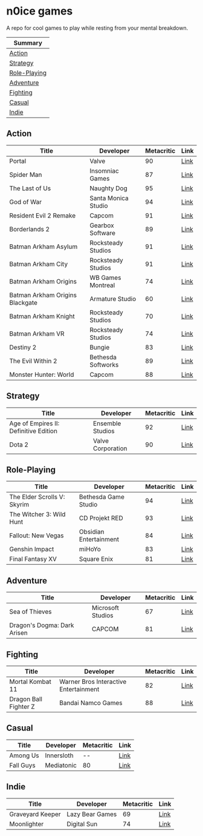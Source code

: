 # n0ice games
A repo for cool games to play while resting from your mental breakdown.

|Summary|
|---|
|[Action](#action)|
|[Strategy](#strategy)|
|[Role-Playing](#role-playing)|
|[Adventure](#Adventure)|
|[Fighting](#Fighting)|
|[Casual](#Casual)|
|[Indie](#Indie)|

## Action
|Title|Developer|Metacritic|Link
|---|---|---|---|
|Portal|Valve|90|[Link](https://store.steampowered.com/app/400/Portal/)|
|Spider Man|Insomniac Games|87|[Link](https://store.playstation.com/pt-br/product/UP9000-CUSA02299_00-MARVELSSMGOTY000)
|The Last of Us|Naughty Dog|95|[Link](https://store.playstation.com/pt-br/product/UP9000-CUSA00552_00-THELASTOFUS00000)|
|God of War|Santa Monica Studio|94|[Link](https://store.playstation.com/pt-br/product/UP9000-CUSA07408_00-00000000GODOFWAR)|
|Resident Evil 2 Remake|Capcom|91|[Link](https://store.playstation.com/pt-br/product/UP0102-CUSA09193_00-BH2R000000000001)|
|Borderlands 2|Gearbox Software|89|[Link](https://store.steampowered.com/app/49520/Borderlands_2/)|
|Batman Arkham Asylum|Rocksteady Studios|91|[Link](https://store.steampowered.com/app/35140/Batman_Arkham_Asylum_Game_of_the_Year_Edition/)|
|Batman Arkham City|Rocksteady Studios|91|[Link](https://store.steampowered.com/app/200260/Batman_Arkham_City__Game_of_the_Year_Edition/)|
|Batman Arkham Origins|WB Games Montreal|74|[Link](https://store.steampowered.com/app/209000/Batman_Arkham_Origins/)|
|Batman Arkham Origins Blackgate|Armature Studio|60|[Link](https://store.steampowered.com/app/267490/Batman_Arkham_Origins_Blackgate__Deluxe_Edition/)|
|Batman Arkham Knight|Rocksteady Studios|70|[Link](https://store.steampowered.com/app/208650/Batman_Arkham_Knight/)|
|Batman Arkham VR|Rocksteady Studios|74|[Link](https://store.steampowered.com/app/502820/Batman_Arkham_VR/)|
|Destiny 2|Bungie|83|[Link](https://store.steampowered.com/app/1085660/Destiny_2/)|
|The Evil Within 2|Bethesda Softworks|89|[Link](https://store.playstation.com/pt-br/product/UP1003-CUSA06166_00-PRJGDN0000000000)|
|Monster Hunter: World|Capcom|88|[Link](https://store.steampowered.com/app/582010/Monster_Hunter_World/)|

## Strategy
|Title|Developer|Metacritic|Link
|---|---|---|---|
|Age of Empires II: Definitive Edition|Ensemble Studios|92|[Link](https://www.ageofempires.com/games/aoeiide/)|
|Dota 2|Valve Corporation|90|[Link](http://www.dota2.com/)|

## Role-Playing
|Title|Developer|Metacritic|Link|
|---|---|---|---|
|The Elder Scrolls V: Skyrim|Bethesda Game Studio|94|[Link](https://store.steampowered.com/app/72850/The_Elder_Scrolls_V_Skyrim/)|
|The Witcher 3: Wild Hunt|CD Projekt RED|93|[Link](https://store.steampowered.com/app/292030/The_Witcher_3_Wild_Hunt)|
|Fallout: New Vegas|Obsidian Entertainment|84|[Link](https://store.steampowered.com/app/22380/Fallout_New_Vegas/)|
|Genshin Impact| miHoYo|83|[Link](https://genshin.mihoyo.com/en)|
|Final Fantasy XV|Square Enix|81|[Link](https://store.steampowered.com/agecheck/app/637650/)|

## Adventure
|Title|Developer|Metacritic|Link|
|---|---|---|---|
|Sea of Thieves|Microsoft Studios|67|[Link](https://www.microsoft.com/en-nz/store/r/sea-of-thieves-anniversary-edition/9pcd5s0dmf5z?rtc=1&wa=wsignin1.0&activetab=pivot:overviewtab)|
|Dragon's Dogma: Dark Arisen|CAPCOM|81|[Link](https://store.steampowered.com/app/367500/Dragons_Dogma_Dark_Arisen/)|

## Fighting
|Title|Developer|Metacritic|Link|
|---|---|---|---|
|Mortal Kombat 11|Warner Bros Interactive Entertainment|82|[Link](https://www.mortalkombat.com/)|
|Dragon Ball Fighter Z|Bandai Namco Games|88|[Link](https://www.bandainamcoent.com/games/dragon-ball-fighterz)|

## Casual
|Title|Developer|Metacritic|Link|
|---|---|---|---|
|Among Us|Innersloth|--|[Link](https://store.steampowered.com/app/945360/Among_Us/)|
|Fall Guys|Mediatonic|80|[Link](https://store.steampowered.com/app/1097150/Fall_Guys_Ultimate_Knockout/)

## Indie
|Title|Developer|Metacritic|Link|
|---|---|---|---|
|Graveyard Keeper|Lazy Bear Games|69|[Link](https://store.steampowered.com/app/599140/Graveyard_Keeper/)
|Moonlighter|Digital Sun|74|[Link](https://store.steampowered.com/app/606150/Moonlighter/)